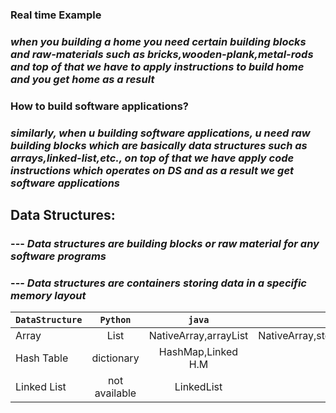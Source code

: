 ### Real time Example
### *when you building a home you need certain building blocks and raw-materials such as bricks,wooden-plank,metal-rods and top of that we have to apply instructions to build home and you get home as a result*

### How to build software applications?
### *similarly, when u building software applications, u need raw building blocks which are basically data structures such as arrays,linked-list,etc., on top of that we have apply code instructions which operates on DS and as a result we get software applications*

## Data Structures:
### --- *Data structures are building blocks or raw material for any software programs*
### --- *Data structures are containers storing data in a specific memory layout*

| `DataStructure` | `Python`          | `java`                | `c++`     |
|-----------------|:-----------------:|:---------------------:|--------:|
| Array           |   List            |NativeArray,arrayList  | NativeArray,std::vector
| Hash Table      |   dictionary      |HashMap,Linked H.M     | std::map
| Linked List     |   not available   |LinkedList             | std::list